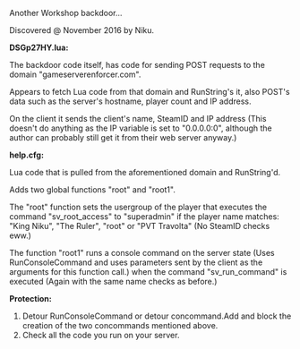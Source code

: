 Another Workshop backdoor...

Discovered @ November 2016 by Niku.


**DSGp27HY.lua:**

The backdoor code itself, has code for sending POST requests to the domain "gameserverenforcer.com". 

Appears to fetch Lua code from that domain and RunString's it, also POST's data such as the server's hostname, player count and IP address. 

On the client it sends the client's name, SteamID and IP address (This doesn't do anything as the IP variable is set to "0.0.0.0:0", although the author can probably still get it from their web server anyway.)

**help.cfg:**

Lua code that is pulled from the aforementioned domain and RunString'd. 

Adds two global functions "root" and "root1". 

The "root" function sets the usergroup of the player that executes the command "sv_root_access" to "superadmin" if the player name matches: "King Niku", "The Ruler", "root" or "PVT Travolta" (No SteamID checks eww.) 

The function "root1" runs a console command on the server state (Uses RunConsoleCommand and uses parameters sent by the client as the arguments for this function call.) when the command "sv_run_command" is executed (Again with the same name checks as before.)


**Protection:** 

1. Detour RunConsoleCommand or detour concommand.Add and block the creation of the two concommands mentioned above.
2. Check all the code you run on your server.
